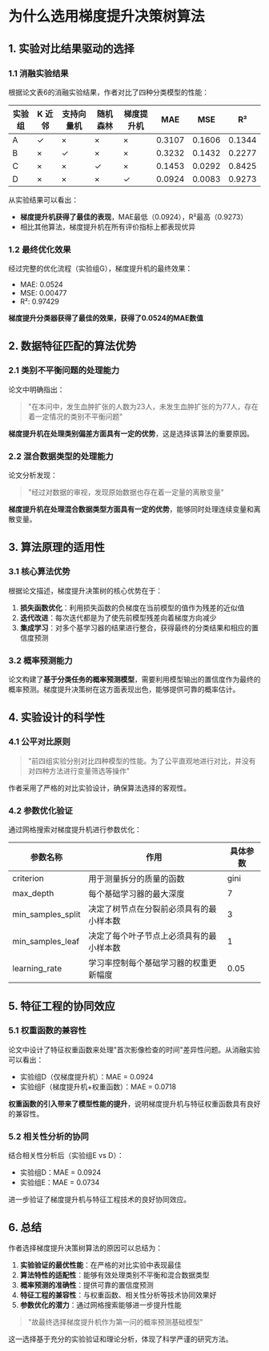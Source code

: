# 为什么选用梯度提升决策树算法

## 1. 实验对比结果驱动的选择

### 1.1 消融实验结果

根据论文表6的消融实验结果，作者对比了四种分类模型的性能：

| 实验组 | K 近邻 | 支持向量机 | 随机森林 | 梯度提升机 | MAE    | MSE     | R²      |
|-----|------|--------|------|--------|--------|---------|---------|
| A   | ✓    | ×      | ×    | ×      | 0.3107 | 0.1606  | 0.1344  |
| B   | ×    | ✓      | ×    | ×      | 0.3232 | 0.1432  | 0.2277  |
| C   | ×    | ×      | ✓    | ×      | 0.1453 | 0.0292  | 0.8425  |
| D   | ×    | ×      | ×    | ✓      | 0.0924 | 0.0083  | 0.9273  |

从实验结果可以看出：
- **梯度提升机获得了最佳的表现**，MAE最低（0.0924），R²最高（0.9273）
- 相比其他算法，梯度提升机在所有评价指标上都表现优异

### 1.2 最终优化效果

经过完整的优化流程（实验组G），梯度提升机的最终效果：
- MAE: 0.0524
- MSE: 0.00477  
- R²: 0.97429

**梯度提升分类器获得了最佳的效果，获得了0.0524的MAE数值**

## 2. 数据特征匹配的算法优势

### 2.1 类别不平衡问题的处理能力

论文中明确指出：
> "在本问中，发生血肿扩张的人数为23人，未发生血肿扩张的为77人，存在着一定情况的类别不平衡问题"

**梯度提升机在处理类别偏差方面具有一定的优势**，这是选择该算法的重要原因。

### 2.2 混合数据类型的处理能力

论文分析发现：
> "经过对数据的审视，发现原始数据也存在着一定量的离散变量"

**梯度提升机在处理混合数据类型方面具有一定的优势**，能够同时处理连续变量和离散变量。

## 3. 算法原理的适用性

### 3.1 核心算法优势

根据论文描述，梯度提升决策树的核心优势在于：

1. **损失函数优化**：利用损失函数的负梯度在当前模型的值作为残差的近似值
2. **迭代改进**：每次迭代都是为了使先前模型残差向着梯度方向减少
3. **集成学习**：对多个基学习器的结果进行整合，获得最终的分类结果和相应的置信度预测

### 3.2 概率预测能力

论文构建了**基于分类任务的概率预测模型**，需要利用模型输出的置信度作为最终的概率预测。梯度提升决策树在这方面表现出色，能够提供可靠的概率估计。

## 4. 实验设计的科学性

### 4.1 公平对比原则

> "前四组实验分别对比四种模型的性能。为了公平直观地进行对比，并没有对四种方法进行变量筛选等操作"

作者采用了严格的对比实验设计，确保算法选择的客观性。

### 4.2 参数优化验证

通过网格搜索对梯度提升机进行参数优化：

| 参数名称              | 作用                   | 具体参数 |
|-------------------|----------------------|------|
| criterion         | 用于测量拆分的质量的函数         | gini |
| max_depth         | 每个基础学习器的最大深度         | 7    |
| min_samples_split | 决定了树节点在分裂前必须具有的最小样本数 | 3    |
| min_samples_leaf  | 决定了每个叶子节点上必须具有的最小样本数 | 1    |
| learning_rate     | 学习率控制每个基础学习器的权重更新幅度 | 0.05 |

## 5. 特征工程的协同效应

### 5.1 权重函数的兼容性

论文中设计了特征权重函数来处理"首次影像检查的时间"差异性问题。从消融实验可以看出：
- 实验组D（仅梯度提升机）：MAE = 0.0924
- 实验组F（梯度提升机+权重函数）：MAE = 0.0718

**权重函数的引入带来了模型性能的提升**，说明梯度提升机与特征权重函数具有良好的兼容性。

### 5.2 相关性分析的协同

结合相关性分析后（实验组E vs D）：
- 实验组D：MAE = 0.0924
- 实验组E：MAE = 0.0734

进一步验证了梯度提升机与特征工程技术的良好协同效应。

## 6. 总结

作者选择梯度提升决策树算法的原因可以总结为：

1. **实验验证的最优性能**：在严格的对比实验中表现最佳
2. **算法特性的适配性**：能够有效处理类别不平衡和混合数据类型
3. **概率预测的准确性**：提供可靠的置信度预测
4. **特征工程的兼容性**：与权重函数、相关性分析等技术协同效果好
5. **参数优化的潜力**：通过网格搜索能够进一步提升性能

> "故最终选择梯度提升机作为第一问的概率预测基础模型"

这一选择基于充分的实验验证和理论分析，体现了科学严谨的研究方法。 